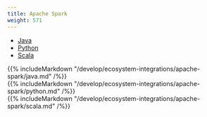 ```yaml
---
title: Apache Spark
weight: 571
---
```


<ul class="nav nav-tabs nav-tabs-yb">
  <li class="active">
    <a href="#java">
      <i class="icon-java-bold" aria-hidden="true"></i>
      Java
    </a>
  </li>
  <li>
    <a href="#python">
      <i class="icon-python" aria-hidden="true"></i>
      Python
    </a>
  </li>
  <li>
    <a href="#scala">
      <i class="icon-scala" aria-hidden="true"></i>
      Scala
    </a>
  </li>
</ul>

<div class="tab-content">
  <div id="java" class="tab-pane fade in active">
    {{% includeMarkdown "/develop/ecosystem-integrations/apache-spark/java.md" /%}}
  </div>
  <div id="python" class="tab-pane fade">
    {{% includeMarkdown "/develop/ecosystem-integrations/apache-spark/python.md" /%}}
  </div>
  <div id="scala" class="tab-pane fade">
    {{% includeMarkdown "/develop/ecosystem-integrations/apache-spark/scala.md" /%}}
  </div>
</div>

